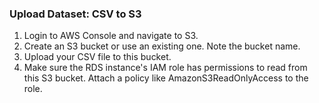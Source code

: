 ### Upload Dataset: CSV to S3

1. Login to AWS Console and navigate to S3.
2. Create an S3 bucket or use an existing one. Note the bucket name.
3. Upload your CSV file to this bucket.
4. Make sure the RDS instance's IAM role has permissions to read from this S3 bucket. Attach a policy like AmazonS3ReadOnlyAccess to the role.
